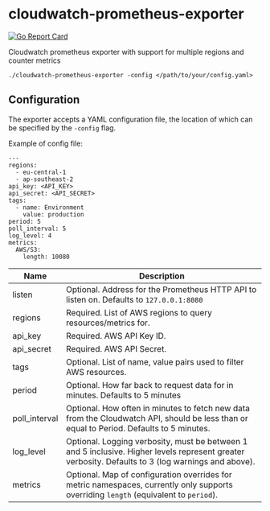 # cloudwatch-prometheus-exporter

[![Go Report Card](https://goreportcard.com/badge/github.com/CoverGenius/cloudwatch-prometheus-exporter)][goreportcard]

Cloudwatch prometheus exporter with support for multiple regions and counter metrics

`./cloudwatch-prometheus-exporter -config </path/to/your/config.yaml>`

## Configuration

The exporter accepts a YAML configuration file, the location of which can be specified by the `-config` flag.

Example of config file:
```
---
regions:
  - eu-central-1
  - ap-southeast-2
api_key: <API_KEY>
api_secret: <API_SECRET>
tags:
  - name: Environment
    value: production
period: 5
poll_interval: 5
log_level: 4
metrics:
  AWS/S3:
    length: 10080
```

Name          | Description
--------------|------------
listen        | Optional. Address for the Prometheus HTTP API to listen on. Defaults to `127.0.0.1:8080`
regions       | Required. List of AWS regions to query resources/metrics for.
api_key       | Required. AWS API Key ID.
api_secret    | Required. AWS API Secret.
tags          | Optional. List of name, value pairs used to filter AWS resources.
period        | Optional. How far back to request data for in minutes. Defaults to 5 minutes
poll_interval | Optional. How often in minutes to fetch new data from the Cloudwatch API, should be less than or equal to Period. Defaults to 5 minutes.
log_level     | Optional. Logging verbosity, must be between 1 and 5 inclusive. Higher levels represent greater verbosity. Defaults to 3 (log warnings and above).
metrics       | Optional. Map of configuration overrides for metric namespaces, currently only supports overriding `length` (equivalent to `period`).

[goreportcard]: https://goreportcard.com/report/github.com/CoverGenius/cloudwatch-prometheus-exporter
